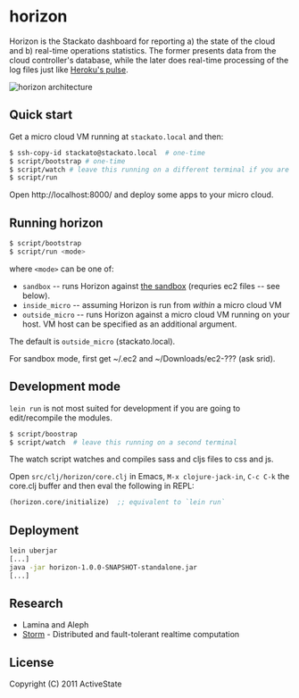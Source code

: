 # horizon

Horizon is the Stackato dashboard for reporting a) the state of the cloud and b) real-time operations statistics. The former presents data from the cloud controller's database, while the later does real-time processing of the log files just like [Heroku's pulse](http://lanyrd.com/2011/clojure-conj/shhfd/).

![horizon architecture](http://dl.dropbox.com/u/87045/permalinks/horizon-arch.png)

## Quick start

Get a micro cloud VM running at `stackato.local` and then:

```bash
$ ssh-copy-id stackato@stackato.local  # one-time
$ script/bootstrap # one-time
$ script/watch # leave this running on a different terminal if you are changing sass/cljs
$ script/run
```

Open http://localhost:8000/ and deploy some apps to your micro cloud.

## Running horizon

```bash
$ script/bootstrap
$ script/run <mode>
```

where `<mode>` can be one of:

* `sandbox` -- runs Horizon against [the sandbox](http://sandbox.activestate.com/) (requries ec2 files -- see below).
* `inside_micro` -- assuming Horizon is run from *within* a micro cloud VM
* `outside_micro` -- runs Horizon against a micro cloud VM running on your host. VM host can be specified as an additional argument.

The default is `outside_micro` (stackato.local).

For sandbox mode, first get ~/.ec2 and ~/Downloads/ec2-??? (ask srid).

## Development mode

``lein run`` is not most suited for development if you are going to
edit/recompile the modules. 

```bash
$ script/boostrap
$ script/watch  # leave this running on a second terminal
```

The watch script watches and compiles sass and cljs files to css and
js.

Open `src/clj/horizon/core.clj` in Emacs, `M-x clojure-jack-in`, `C-c
C-k` the core.clj buffer and then eval the following in REPL:

```clj
(horizon.core/initialize)  ;; equivalent to `lein run`
```

## Deployment

```bash
lein uberjar
[...]
java -jar horizon-1.0.0-SNAPSHOT-standalone.jar
[...]
```

## Research

* Lamina and Aleph
* [Storm](https://github.com/nathanmarz/storm) - Distributed and fault-tolerant realtime computation

## License

Copyright (C) 2011 ActiveState

